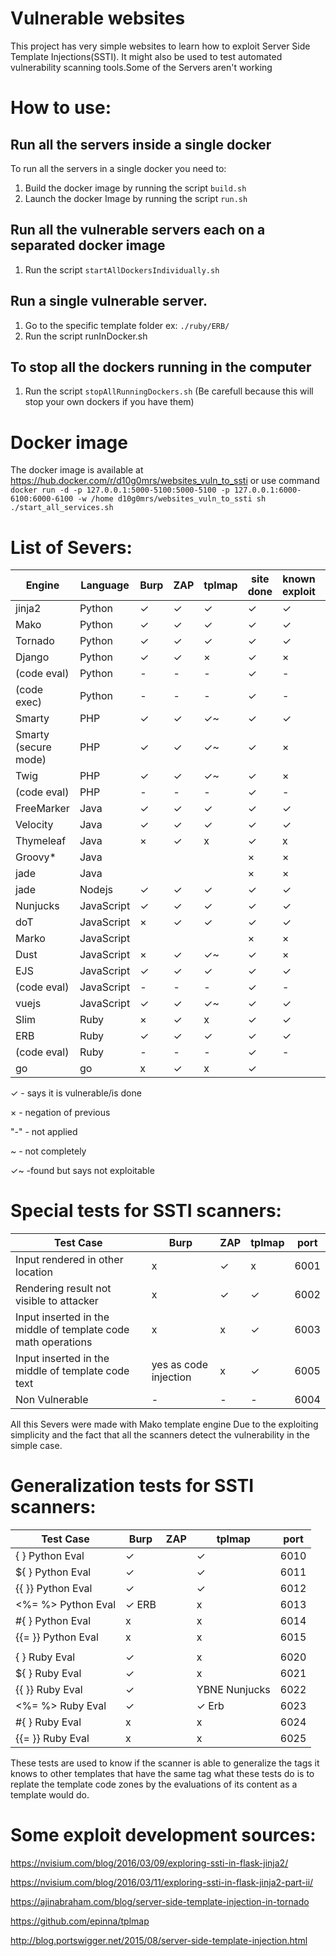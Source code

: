 
# Vulnerable websites
This project has very simple websites to learn how to exploit Server Side Template Injections(SSTI). It might also be used to test automated vulnerability scanning tools.Some of the Servers aren't working

# How to use:
## Run all the servers inside a single docker
To run all the servers in a single docker you need to:
1. Build the docker image by running the script `build.sh`
2. Launch the docker Image by running the script `run.sh`

## Run all the vulnerable servers each on a separated docker image
1. Run the script `startAllDockersIndividually.sh`

## Run a single vulnerable server.
1. Go to the specific template folder ex: `./ruby/ERB/` 
2. Run the script runInDocker.sh

## To stop all the dockers running in the computer
1. Run the script `stopAllRunningDockers.sh` (Be carefull because this will stop your own dockers if you have them)

# Docker image
The docker image is available at https://hub.docker.com/r/d10g0mrs/websites_vuln_to_ssti
or use command
`docker run -d -p 127.0.0.1:5000-5100:5000-5100 -p 127.0.0.1:6000-6100:6000-6100 -w /home d10g0mrs/websites_vuln_to_ssti sh ./start_all_services.sh`



# List of Severs:

| Engine              | Language   | Burp | ZAP | tplmap | site done | known exploit | port | tags                    |
| ---                 | ---        | ---  | --- | ---    | ---  | ---    | ---  | ---                     | 
| jinja2              | Python     | ✓   | ✓    | ✓      | ✓    | ✓      | 5000 | {{%s}}                  |       
| Mako                | Python     | ✓   | ✓    | ✓      | ✓    | ✓      | 5001 | ${%s}                   |        
| Tornado             | Python     | ✓   | ✓    | ✓      | ✓    | ✓      | 5002 | {{%s}}                  |        
| Django              | Python     | ✓   | ✓    | ×      | ✓    | ×      | 5003 | {{ }}                   |        
| (code eval)         | Python     | -   | -    | -      | ✓    | -      | 5004 | na                      |        
| (code exec)         | Python     | -   | -    | -      | ✓    | -      | 5005 | na                      |       
| Smarty              | PHP        | ✓   | ✓    | ✓~    | ✓    | ✓      | 5020 | {%s}                    |       
| Smarty (secure mode)| PHP        | ✓   | ✓    | ✓~    | ✓    | ×      | 5021 | {%s}                    |        
| Twig                | PHP        | ✓   | ✓    | ✓~    | ✓    | ×      | 5022 | {{%s}}                  |       
| (code eval)         | PHP        | -   | -    | -      | ✓    | -      | 5023 | na                      |        
| FreeMarker          | Java       | ✓   | ✓    | ✓     | ✓    | ✓      | 5051 | <#%s > ${%s}            |        
| Velocity            | Java       | ✓   | ✓    | ✓     | ✓    | ✓      | 5052 | #set($x=1+1)${x}        |        
| Thymeleaf           | Java       | ×   | ✓    | x      | ✓    | x      | 5053 | <p th:text="${%s}"></p> |      
| Groovy*             | Java       |     |      |        | ×    | ×      | ×    | ×                       |     
| jade                | Java       |     |      |        | ×    | ×      | ×    | ×                       |     
| jade                | Nodejs     | ✓   | ✓   | ✓      | ✓    | ✓      | 5061 | #{%s}                   |     
| Nunjucks            | JavaScript | ✓   | ✓    | ✓      | ✓    | ✓      | 5062 | {{%s}}                  |      
| doT                 | JavaScript | ×   | ✓    | ✓      | ✓    | ✓      | 5063 | {{=%s}}                 |    
| Marko               | JavaScript |     |      |        | ×    | ×      | ×    | ×                       |    
| Dust                | JavaScript | ×   | ✓    | ✓~      | ✓    | ×      | 5065 | {#%s}or{%s}or{@%s}      |  
| EJS                 | JavaScript | ✓   | ✓    | ✓      | ✓    | ✓      | 5066 | <%= %>                  | 
| (code eval)         | JavaScript | -   | -    | -      | ✓    | -      | 5067 | na                      | 
| vuejs               | JavaScript | ✓   | ✓    | ✓~     | ✓    | ✓      | 5068 | {{%s}}                  | 
| Slim                | Ruby       | ×   | ✓    | x       | ✓    | ✓      | 5080 | #{%s}                   | 
| ERB                 | Ruby       | ✓   | ✓    | ✓      | ✓    | ✓      | 5081 | <%=%s%>                 | 
| (code eval)         | Ruby       | -   | -    | -      | ✓    | -      | 5082 | na                      |
| go                  | go         | x   | ✓    | x      | ✓    |        | 5090 | na                      |


✓ - says it is vulnerable/is done

× - negation of previous

"-" - not applied

~ - not completely 

✓~ -found but says not exploitable

# Special tests for SSTI scanners:
|Test Case | Burp | ZAP | tplmap | port|
| ---      | ---  | --- |  ---   | ---|
|Input rendered in other location |x|✓|x|6001|
|Rendering result not visible to attacker |x|✓|✓|6002|
|Input inserted in the middle of template code math operations|x|x|✓|6003|
|Input inserted in the middle of template code text|yes as code injection|x|✓|6005|
|Non Vulnerable |- |-|-|6004|

All this Severs were made with Mako template engine Due to the exploiting simplicity and the fact that all the scanners detect the vulnerability in the simple case. 

# Generalization tests for SSTI scanners:
|Test Case | Burp | ZAP | tplmap | port|
| ---      | ---  | --- |  ---   | ---|
|{ } Python Eval |✓| |✓|6010|
|${ } Python Eval|✓| |✓|6011|
|{{ }} Python Eval|✓| |✓|6012|
|<%=  %> Python Eval|✓ ERB| |x|6013|
|#{ } Python Eval|x| |x|6014|
|{{= }} Python Eval|x| |x|6015|
| | | | | |
|{ } Ruby Eval |✓ | |x|6020|
|${ } Ruby Eval|✓ | |x|6021|
|{{ }} Ruby Eval|✓ | |YBNE Nunjucks|6022|
|<%=  %> Ruby Eval|✓ | |✓ Erb|6023|
|#{ } Ruby Eval|x | |x|6024|
|{{= }} Ruby Eval|x | |x|6025|

These tests are used to know if the scanner is able to generalize the tags it knows to other templates that have the same tag
what these tests do is to replate the template code zones by the evaluations of its content as a template would do.



# Some exploit development sources:
https://nvisium.com/blog/2016/03/09/exploring-ssti-in-flask-jinja2/

https://nvisium.com/blog/2016/03/11/exploring-ssti-in-flask-jinja2-part-ii/

https://ajinabraham.com/blog/server-side-template-injection-in-tornado

https://github.com/epinna/tplmap

http://blog.portswigger.net/2015/08/server-side-template-injection.html

